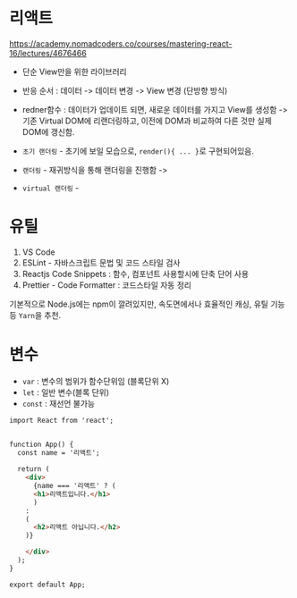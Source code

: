 # 리액트

https://academy.nomadcoders.co/courses/mastering-react-16/lectures/4676466

- 단순 View만을 위한 라이브러리
- 반응 순서 : 데이터 -> 데이터 변경 -> View 변경 (단방향 방식)


- redner함수 : 데이터가 업데이트 되면, 새로운 데이터를 가지고 View를 생성함 -> 기존 Virtual DOM에 리랜더링하고, 이전에 DOM과 비교하여
다른 것만 실제 DOM에 갱신함.



- `초기 랜더링` - 초기에 보일 모습으로, `render(){ ... }`로 구현되어있음. 

- `랜더링` - 재귀방식을 통해 랜더링을 진행함 -> 

- `virtual 랜더링` - 



# 유틸

1. VS Code
2. ESLint - 자바스크립트 문법 및 코드 스타일 검사
3. Reactjs Code Snippets : 함수, 컴포넌트 사용할시에 단축 단어 사용
4. Prettier - Code Formatter : 코드스타일 자동 정리

기본적으로 Node.js에는 npm이 깔려있지만, 속도면에서나 효율적인 캐싱, 유틸 기능 등 `Yarn`을 추천.


# 변수

- `var` : 변수의 범위가 함수단위임 (블록단위 X)
- `let` : 일반 변수(블록 단위)
- `const` : 재선언 불가능


```HTML
import React from 'react';


function App() {
  const name = '리액트';
   
  return (
    <div>
      {name === '리액트' ? (
      <h1>리액트입니다.</h1>
      ) 
    : 
    (
      <h2>리액트 아닙니다.</h2>
    )}

    </div>
  );
}

export default App;
```


